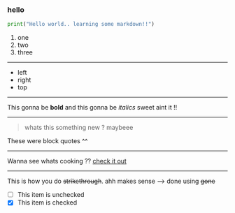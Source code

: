 ### hello 

```python
print("Hello world.. learning some markdown!!")
```
1. one
2. two
3. three

---

+ left
+ right 
+ top

---

This gonna be **bold** and this gonna be *italics* sweet aint it !!

---

> whats this
> something new ?
> maybeee

These were block quotes ^^

---
Wanna see whats cooking ?? [check it out](https://www.linkedin.com/in/emil-bluemax-212272210/)

---
This is how you do ~~strikethrough~~. ahh makes sense --> done using ~~gone~~
- [ ] This item is unchecked
- [x] This item is checked
